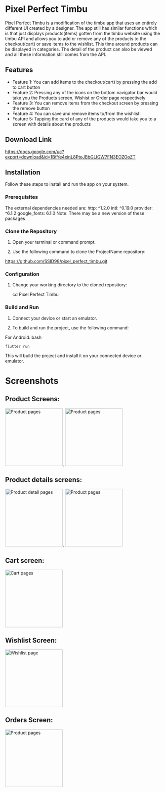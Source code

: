 # Pixel Perfect Timbu

Pixel Perfect Timbu is a modification of the timbu app that uses an entirely different UI created by a designer. The app still has similar functions which is that just displays products(items) gotten from the timbu website using the timbu API and allows you to add or remove any of the products to the checkout(cart) or save items to the wishlist. This time around products can be displayed in categories. The detail of the product can also be viewed and all these information still comes from the API.

## Features

- Feature 1: You can add items to the checkout(cart) by pressing the add to cart button
- Feature 2: Pressing any of the icons on the bottom navigator bar would take you the Products screen, Wishist or Order page respectively
- Feature 3: You can remove items from the checkout screen by pressing the remove button
- Feature 4: You can save and remove items to/from the wishlist.
- Feature 5: Tapping the card of any of the products would take you to a screen with details about the products

## Download Link
https://docs.google.com/uc?export=download&id=1BfYe4xinL8PtoJBbGLIGW7FN3EOZOoZT


## Installation

Follow these steps to install and run the app on your system.

### Prerequisites

The external dependencies needed are: 
  http: ^1.2.0
  intl: ^0.19.0
  provider: ^6.1.2
  google_fonts: 6.1.0
  Note: There may be a new version of these packages

### Clone the Repository

1. Open your terminal or command prompt.

2. Use the following command to clone the ProjectName repository:

https://github.com/SSID98/pixel_perfect_timbu.git

### Configuration

1. Change your working directory to the cloned repository:

   cd Pixel Perfect Timbu

### Build and Run

1. Connect your device or start an emulator.

2. To build and run the project, use the following command:

For Android:
bash
```Copy code
flutter run 
```

This will build the project and install it on your connected device or emulator.

# Screenshots

## Product Screens:

<img width= "186" alt="Product pages" src= "https://github.com/user-attachments/assets/7675f0da-dbf3-4ebc-baca-e9fa4a5f915b">, <img width= "186" alt="Product pages" src= "https://github.com/user-attachments/assets/e6e3d83b-fd47-4c1c-bf7b-5e39a6d74a81">

## Product details screens:
<img width= "186" alt="Product detail pages" src= "https://github.com/user-attachments/assets/0a6c1a3a-8e79-4e05-98d1-1f71f25ccc59">, <img width= "186" alt="Product pages" src= "https://github.com/user-attachments/assets/192441ec-e82f-4a30-bb26-2c8124aff4bb">

## Cart screen:
<img width= "186" alt="Cart pages" src= "https://github.com/user-attachments/assets/3ee5b532-3e75-40ba-ab98-c0bb5a48de24">

## Wishlist Screen:
<img width= "186" alt="Wishlist page" src= "https://github.com/user-attachments/assets/6991f21a-3fe1-4cc9-9767-135f6c66350f">

## Orders Screen:
<img width= "186" alt="Product pages" src= "https://github.com/user-attachments/assets/09736a80-a85a-4529-9195-da54c34f57d0">
